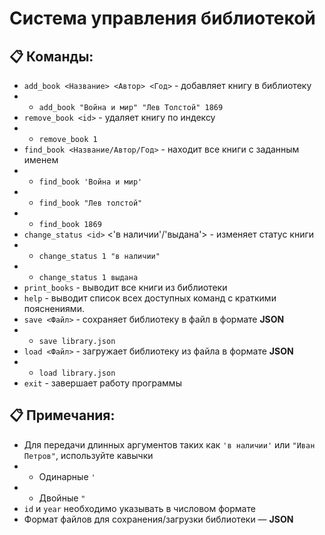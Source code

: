 # Система управления библиотекой
## 📋 Команды:
- ```add_book <Название> <Автор> <Год>``` - добавляет книгу в библиотеку
- - ```add_book "Война и мир" "Лев Толстой" 1869```
- ```remove_book <id>``` - удаляет книгу по индексу
- - ```remove_book 1```
- ```find_book <Название/Автор/Год>``` - находит все книги с заданным именем
- - ```find_book 'Война и мир'```
- - ```find_book "Лев толстой"```
- - ```find_book 1869```
- ```change_status <id>``` <'в наличии'/'выдана'> - изменяет статус книги
- - ```change_status 1 "в наличии"```
- - ```change_status 1 выдана```
- ```print_books``` - выводит все книги из библиотеки
- ```help``` - выводит список всех доступных команд с краткими пояснениями.
- ```save <Файл>``` - сохраняет библиотеку в файл в формате **JSON**
- - ```save library.json```
- ```load <Файл>``` - загружает библиотеку из файла в формате **JSON**
- - ```load library.json```
- ```exit``` - завершает работу программы
## 📋 Примечания:
- Для передачи длинных аргументов таких как ```'в наличии'``` или ```"Иван Петров"```, используйте кавычки
- - Одинарные ```'```
- - Двойные ```"```
- ```id``` и ```year``` необходимо указывать в числовом формате
- Формат файлов для сохранения/загрузки библиотеки — **JSON**